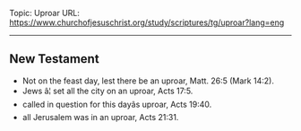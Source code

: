 Topic: Uproar
URL: https://www.churchofjesuschrist.org/study/scriptures/tg/uproar?lang=eng

---

## New Testament

- Not on the feast day, lest there be an uproar, Matt. 26:5 (Mark 14:2).
- Jews â¦ set all the city on an uproar, Acts 17:5.
- called in question for this dayâs uproar, Acts 19:40.
- all Jerusalem was in an uproar, Acts 21:31.

